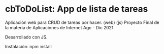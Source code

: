 # cbToDoList: App de lista de tareas
Aplicación web para CRUD de tareas por hacer. (web) (js)
Proyecto Final de la materia de Aplicaciones de Internet Ago - Dic 2021.

Desarrollado con JS.

Instalación: npm install

